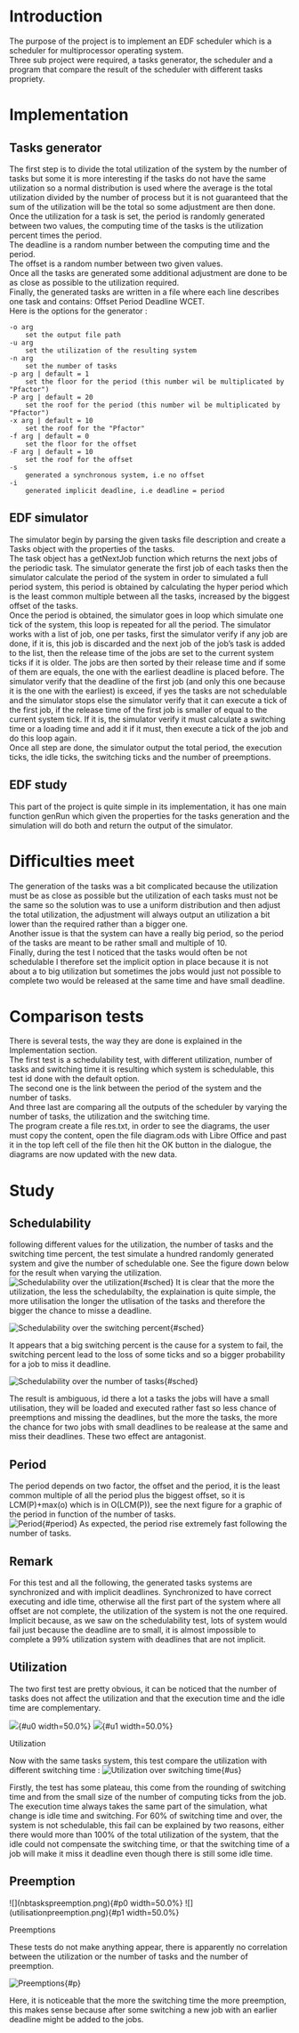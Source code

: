 # Introduction

The purpose of the project is to implement an EDF scheduler which is a
scheduler for multiprocessor operating system.  
Three sub project were required, a tasks generator, the scheduler and a
program that compare the result of the scheduler with different tasks
propriety.

# Implementation

## Tasks generator

The first step is to divide the total utilization of the system by the
number of tasks but some it is more interesting if the tasks do not have
the same utilization so a normal distribution is used where the average
is the total utilization divided by the number of process but it is not
guaranteed that the sum of the utilization will be the total so some
adjustment are then done.  
Once the utilization for a task is set, the period is randomly generated
between two values, the computing time of the tasks is the utilization
percent times the period.  
The deadline is a random number between the computing time and the
period.  
The offset is a random number between two given values.  
Once all the tasks are generated some additional adjustment are done to
be as close as possible to the utilization required.  
Finally, the generated tasks are written in a file where each line
describes one task and contains: Offset Period Deadline WCET.  
Here is the options for the generator :

    -o arg
        set the output file path
    -u arg
        set the utilization of the resulting system
    -n arg
        set the number of tasks
    -p arg | default = 1
        set the floor for the period (this number wil be multiplicated by "Pfactor")
    -P arg | default = 20
        set the roof for the period (this number wil be multiplicated by "Pfactor")
    -x arg | default = 10
        set the roof for the "Pfactor"
    -f arg | default = 0
        set the floor for the offset
    -F arg | default = 10
        set the roof for the offset
    -s
        generated a synchronous system, i.e no offset
    -i
        generated implicit deadline, i.e deadline = period

## EDF simulator

The simulator begin by parsing the given tasks file description and
create a Tasks object with the properties of the tasks.  
The task object has a getNextJob function which returns the next jobs of
the periodic task. The simulator generate the first job of each tasks
then the simulator calculate the period of the system in order to
simulated a full period system, this period is obtained by calculating
the hyper period which is the least common multiple between all the
tasks, increased by the biggest offset of the tasks.  
Once the period is obtained, the simulator goes in loop which simulate
one tick of the system, this loop is repeated for all the period. The
simulator works with a list of job, one per tasks, first the simulator
verify if any job are done, if it is, this job is discarded and the next
job of the job’s task is added to the list, then the release time of the
jobs are set to the current system ticks if it is older. The jobs are
then sorted by their release time and if some of them are equals, the
one with the earliest deadline is placed before. The simulator verify
that the deadline of the first job (and only this one because it is the
one with the earliest) is exceed, if yes the tasks are not schedulable
and the simulator stops else the simulator verify that it can execute a
tick of the first job, if the release time of the first job is smaller
of equal to the current system tick. If it is, the simulator verify it
must calculate a switching time or a loading time and add it if it must,
then execute a tick of the job and do this loop again.  
Once all step are done, the simulator output the total period, the
execution ticks, the idle ticks, the switching ticks and the number of
preemptions.

## EDF study

This part of the project is quite simple in its implementation, it has
one main function genRun which given the properties for the tasks
generation and the simulation will do both and return the output of the
simulator.

# Difficulties meet

The generation of the tasks was a bit complicated because the
utilization must be as close as possible but the utilization of each
tasks must not be the same so the solution was to use a uniform
distribution and then adjust the total utilization, the adjustment will
always output an utilization a bit lower than the required rather than a
bigger one.  
Another issue is that the system can have a really big period, so the
period of the tasks are meant to be rather small and multiple of 10.  
Finally, during the test I noticed that the tasks would often be not
schedulable I therefore set the implicit option in place because it is
not about a to big utilization but sometimes the jobs would just not
possible to complete two would be released at the same time and have
small deadline.

# Comparison tests

There is several tests, the way they are done is explained in the
Implementation section.  
The first test is a schedulability test, with different utilization,
number of tasks and switching time it is resulting which system is
schedulable, this test id done with the default option.  
The second one is the link between the period of the system and the
number of tasks.  
And three last are comparing all the outputs of the scheduler by varying
the number of tasks, the utilization and the switching time.  
The program create a file res.txt, in order to see the diagrams, the
user must copy the content, open the file diagram.ods with Libre Office
and past it in the top left cell of the file then hit the OK button in
the dialogue, the diagrams are now updated with the new data.

# Study

## Schedulability

following different values for the utilization, the number of tasks and
the switching time percent, the test simulate a hundred randomly
generated system and give the number of schedulable one. See the figure
down below for the result when varying the utilization.  
![Schedulability over the utilization](schedU.png){#sched} It is clear that the more the
utilization, the less the schedulabilty, the explaination is quite
simple, the more utilisation the longer the utlisation of the tasks and
therefore the bigger the chance to misse a deadline.

![Schedulability over the switching percent](schedI.png){#sched}

It appears that a big switching percent is the cause for a system to
fail, the switching percent lead to the loss of some ticks and so a
bigger probability for a job to miss it deadline.

![Schedulability over the number of tasks](schedN.png){#sched}

The result is ambiguous, id there a lot a tasks the jobs will have a
small utilisation, they will be loaded and executed rather fast so less
chance of preemptions and missing the deadlines, but the more the tasks,
the more the chance for two jobs with small deadlines to be realease at
the same and miss their deadlines. These two effect are antagonist.

## Period

The period depends on two factor, the offset and the period, it is the
least common multiple of all the period plus the biggest offset, so it
is LCM(P)+max(o) which is in O(LCM(P)), see the next figure for a
graphic of the period in function of the number of tasks.  
![Period](periodtasks.png){#period} As expected, the period rise
extremely fast following the number of tasks.

## Remark

For this test and all the following, the generated tasks systems are
synchronized and with implicit deadlines. Synchronized to have correct
executing and idle time, otherwise all the first part of the system
where all offset are not complete, the utilization of the system is not
the one required. Implicit because, as we saw on the schedulability
test, lots of system would fail just because the deadline are to small,
it is almost impossible to complete a 99% utilization system with
deadlines that are not implicit.

## Utilization

The two first test are pretty obvious, it can be noticed that the number
of tasks does not affect the utilization and that the execution time and
the idle time are complementary. <div id="u">![](nbtaskstime.png){#u0 width=50.0%}
![](utilisationtime.png){#u1 width=50.0%}

Utilization
</div>


Now with the same tasks system, this test compare the utilization with
different switching time : ![Utilization over switching time](switchingtime.png){#us}

Firstly, the test has some plateau, this come from the rounding of
switching time and from the small size of the number of computing ticks
from the job. The execution time always takes the same part of the
simulation, what change is idle time and switching. For 60% of switching
time and over, the system is not schedulable, this fail can be explained
by two reasons, either there would more than 100% of the total
utilization of the system, that the idle could not compensate the
switching time, or that the switching time of a job will make it miss it
deadline even though there is still some idle time.

## Preemption

<div id="p">![](nbtaskspreemption.png){#p0 width=50.0%}
![](utilisationpreemption.png){#p1 width=50.0%}

Preemptions
</div>


These tests do not make anything appear, there is apparently no
correlation between the utilization or the number of tasks and the
number of preemption.

![Preemptions](switchingpreemption.png){#p}

Here, it is noticeable that the more the switching time the more
preemption, this makes sense because after some switching a new job with
an earlier deadline might be added to the jobs.
